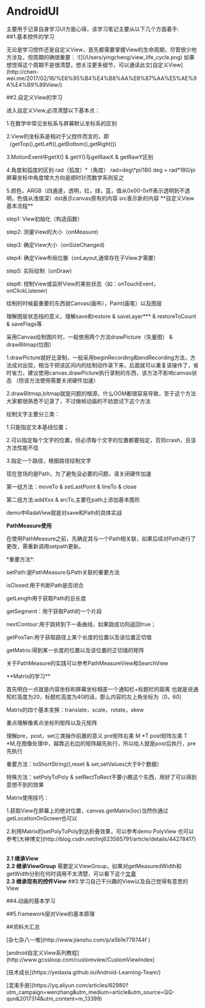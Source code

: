 # AndroidUI
主要用于记录自身学习UI方面心得，该学习笔记主要从以下几个方面着手:
<br>
##1.基本控件的学习
<p>无论是学习控件还是自定义View，首先都需要掌握View的生命周期，尽管很少地方涉及，但周期的确很重要：
![](/Users/yingcheng/view_life_cycle.png)
如果想觉得这个周期不是很清楚，想关注更多细节，可以通读此文[自定义View](http://chen-wei.me/2017/02/16/%E6%95%B4%E4%B8%AA%E8%87%AA%E5%AE%9A%E4%B9%89View/)

##2.自定义View的学习
<p>
进入自定义View,必须清楚以下基本点：
<p>1.在数学中常见坐标系与屏幕默认坐标系的区别
<p>2.View的坐标系是相对于父控件而言的，即（getTop(),getLeft(),getBottom(),getRight())
<p>3.MotionEvent中getX() & getY()与getRawX & getRawY区别
<p>4.角度和弧度的区别 rad（弧度）&deg（角度） rad=deg\*pi/180
   deg = rad*180/pi  屏幕坐标中角度增大方向是顺时针而数学系则反之
<p>5.颜色，ARGB（四通道，透明，红，绿，蓝，值从0x00-0xff表示透明到不透明，色值从浅值深）dst表示canvas原有的内容 src表示新的内容
**自定义View基本流程**
<p> step1: View初始化（构造函数）
<p> step2: 测量View的大小（onMeasure)
<p> step3: 确定View大小（onSizeChanged)
<p> step4: 确定View布局位置（onLayout,通常存在子View才需要）
<p> step5: 实际绘制（onDraw)
<p> step6: 控制View或监听View的某些状态（如：onTouchEvent，onClickListener)

<p>绘制的时候最重要的东西就Canvas(画布），Paint(画笔）以及图层
<p> 理解图层状态栈的意义，理解save和restore & saveLayer*** & restoreToCount & saveFlags等
<p> 采用Canvas绘制图片时，一般使用两个方法drawPicture（矢量图） & drawBitmap(位图）
<p> 1.drawPicture就好比录制，一般采用beginRecording和endRecording方法，方法成对出现，相当于把该区间内的绘制动作录下来，后面就可以重复该操作了，省时省力，建议使用canvas.drawPicture执行录制的东西，该方法不影响canvas状态
（但该方法使用需要关闭硬件加速）
<p>2.drawBitmap,bitmap就是问题的根源，什么OOM都很容易导致，至于这个方法大家都很熟悉不记录了，不过做帧动画的不妨尝试下这个方法

<p>绘制文字主要分三类：
<p>1.只能指定文本基线位置；
<p>2.可以指定每个文字的位置，但必须每个文字的位置都要指定，否则crash，且该方法性能不佳
<p>3.指定一个路径，根据路径绘制文字

<p> 现在登场的是Path，为了避免没必要的问题，请关闭硬件加速
<p> 第一组方法：moveTo & setLastPoint & lineTo & close
<p>第二组方法:addXxx & arcTo,主要在path上添加基本图形
<p> demo中RadaView就是对save和Path的具体实战

**PathMeasure使用**
<p>在使用PathMeasure之前，先确定其与一个Path相关联，如果后续对Path进行了更改，需重新调用setpath更新。
<p>*重要方法*:
<p> setPath:是PathMeasure与Path关联的重要方法
<p> isClosed:用于判断Path是否闭合
<p> getLength用于获取Path的总长度
<p> getSegment：用于获取Path的一个片段
<p> nextContour:用于跳转到下一条曲线，如果跳成功则返回true；
<p> getPosTan:用于获取路径上某个长度的位置以及该位置正切值
<p> getMatrix:得到某一长度的位置以及该位置的正切值的矩阵
<p>关于PathMeasure的实践可以参考PathMeasureView和SearchView

<p>**Matrix的学习**
<p>首先明白一点就是内容坐标和屏幕坐标相差一个通知栏+标题栏的距离
也就是说通知栏高度为20，标题栏高度为40的话，那么内容的左上角坐标为（0，60）
<p>Matrix的四个基本变换：translate，scale，rotate，skew
<p>重点理解像素点坐标列矩阵以及元矩阵
<p>理解pre，post，set三类操作前置的意义 pre矩阵右乘 M *T post矩阵左乘 T *M,在图像处理中，越靠近右边的矩阵越先执行，所以给人就是post后执行，pre先执行
<p>重要方法：toShortString(),reset & set,setValues(大于9个数据）
<p>特殊方法：setPolyToPoly & setRectToRect不要小瞧这个东西，用好了可以得到意想不到的效果
<p> Matrix使用技巧：
<p>1.获取View在屏幕上的绝对位置，canvas.getMatrix(loc)当然你通过getLocationOnScreen也可以
<p>2.利用Matrix的setPolyToPoly到达折叠效果，可以参考demo PolyView 也可以参考[大神博文](http://blog.csdn.net/lmj623565791/article/details/44278417)







<br>**2.1 继承View**
<br>**2.2 继承ViewGroup**
需要定义ViewGroup，如果对getMeasuredWidth和getWidth分别在何时调用不太清楚，可以看下这个[文章](http://www.jianshu.com/p/a5b1e778744f)
<br>**2.3 继承现有的控件View**
##3.学习自己干兴趣的View以及自己觉得有意思的View
<p>
##4.动画的基本学习
<p>
##5.framework层对View的基本原理
<p>
##资料大汇总
<p>
[杂七杂八一堆](http://www.jianshu.com/p/a5b1e778744f
)
<p>
[android自定义View系列教程](http://www.gcssloop.com/customview/CustomViewIndex)
<p>
[技术成长](https://yedaxia.github.io/Android-Learning-Team/)
<p>
[混淆手册](https://yq.aliyun.com/articles/62980?utm_campaign=wenzhang&utm_medium=article&utm_source=QQ-qun&2017314&utm_content=m_13399)